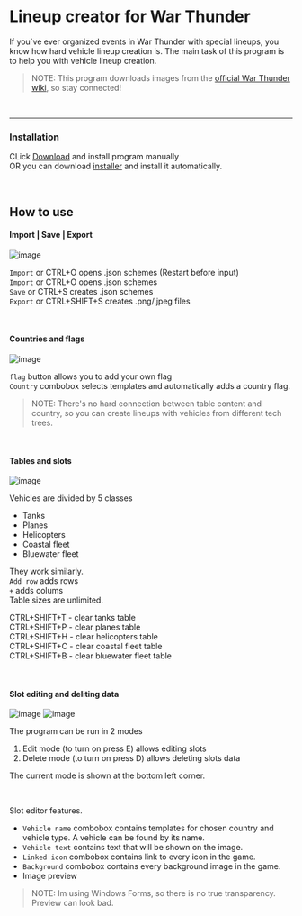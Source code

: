 # Lineup creator for War Thunder
If you`ve ever organized events in War Thunder with special lineups, you know how hard vehicle lineup creation is. The main task of this program is to help you with vehicle lineup creation.
> NOTE: This program downloads images from the [official War Thunder wiki](https://wiki.warthunder.com/Main_Page), so stay connected!
<br>

---

### Installation

CLick [Download](https://github.com/Gaz1zPr0g/wt-lineup-creator/archive/refs/heads/main.zip) and install program manually \
OR you can download [installer](https://github.com/Gaz1zPr0g/wt-lineup-creator/tree/399b4e01666f9ac8477e5f6e0bac5bec227007f7/config) and install it automatically.

<br>

## How to use

#### Import | Save | Export

![image](https://github.com/Gaz1zPr0g/wt-lineup-creator/assets/81079946/ac0c3ffd-70f3-45bf-afb4-e5fe75f25806)

`Import` or CTRL+O opens .json schemes (Restart before input) \
`Import` or CTRL+O opens .json schemes \
`Save` or CTRL+S creates .json schemes \
`Export` or CTRL+SHIFT+S creates .png/.jpeg files 

<br>

#### Countries and flags

![image](https://github.com/Gaz1zPr0g/wt-lineup-creator/assets/81079946/7205fadc-5d9a-499b-a3aa-107b6a67273f)

`flag` button allows you to add your own flag \
`Country` combobox selects templates and automatically adds a country flag. 
> NOTE: There's no hard connection between table content and country, so you can create lineups with vehicles from different tech trees.

<br>

#### Tables and slots

![image](https://github.com/Gaz1zPr0g/wt-lineup-creator/assets/81079946/828b9c69-199f-4367-9d10-ce08f48552c7)

Vehicles are divided by 5 classes
- Tanks
- Planes
- Helicopters
- Coastal fleet
- Bluewater fleet
  
They work similarly. \
`Add row` adds rows \
`+` adds colums \
Table sizes are unlimited. 

CTRL+SHIFT+T - clear tanks table \
CTRL+SHIFT+P - clear planes table \
CTRL+SHIFT+H - clear helicopters table \
CTRL+SHIFT+C - clear coastal fleet table \
CTRL+SHIFT+B - clear bluewater fleet table 


<br>

#### Slot editing and deliting data
![image](https://github.com/Gaz1zPr0g/wt-lineup-creator/assets/81079946/59df6ea4-7b6a-4acb-ade5-20dc6740409e)
![image](https://github.com/Gaz1zPr0g/wt-lineup-creator/assets/81079946/2a70f173-2510-42c9-ac74-61b7e0262119)

The program can be run in 2 modes
1. Edit mode (to turn on press E) allows editing slots
2. Delete mode (to turn on press D) allows deleting slots data
   
The current mode is shown at the bottom left corner.

<br>

Slot editor features.
- `Vehicle name` combobox contains templates for chosen country and vehicle type. A vehicle can be found by its name.
- `Vehicle text` contains text that will be shown on the image.
- `Linked icon` combobox contains link to every icon in the game.
- `Background` combobox contains every background image in the game.
- Image preview
  
> NOTE: Im using Windows Forms, so there is no true transparency. Preview can look bad.

